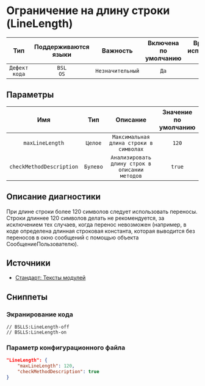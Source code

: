 # Ограничение на длину строки (LineLength)

|      Тип      |    Поддерживаются<br>языки    |     Важность     |    Включена<br>по умолчанию    |    Время на<br>исправление (мин)    |               Теги                |
|:-------------:|:-----------------------------:|:----------------:|:------------------------------:|:-----------------------------------:|:---------------------------------:|
| `Дефект кода` |         `BSL`<br>`OS`         | `Незначительный` |              `Да`              |                 `1`                 |    `standard`<br>`badpractice`    |

## Параметры


|           Имя            |   Тип    |                    Описание                    |    Значение<br>по умолчанию    |
|:------------------------:|:--------:|:----------------------------------------------:|:------------------------------:|
|     `maxLineLength`      | `Целое`  |     `Максимальная длина строки в символах`     |             `120`              |
| `checkMethodDescription` | `Булево` | `Анализировать длину строк в описании методов` |             `true`             |
<!-- Блоки выше заполняются автоматически, не трогать -->
## Описание диагностики

При длине строки более 120 символов следует использовать переносы. Строки длиннее 120 символов делать не рекомендуется, за исключением тех случаев, когда перенос невозможен (например, в коде определена длинная строковая константа, которая выводится без переносов в окно сообщений с помощью объекта СообщениеПользователю).

## Источники

* [Стандарт: Тексты модулей](https://its.1c.ru/db/v8std#content:456:hdoc)

## Сниппеты

<!-- Блоки ниже заполняются автоматически, не трогать -->
### Экранирование кода

```bsl
// BSLLS:LineLength-off
// BSLLS:LineLength-on
```

### Параметр конфигурационного файла

```json
"LineLength": {
    "maxLineLength": 120,
    "checkMethodDescription": true
}
```
